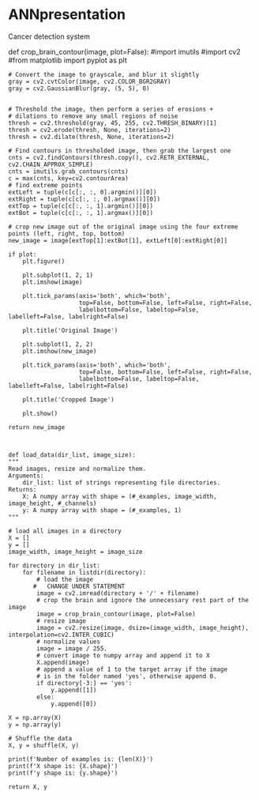# ANNpresentation
Cancer detection system

def crop_brain_contour(image, plot=False):
    #import imutils
    #import cv2
    #from matplotlib import pyplot as plt
    
    # Convert the image to grayscale, and blur it slightly
    gray = cv2.cvtColor(image, cv2.COLOR_BGR2GRAY)
    gray = cv2.GaussianBlur(gray, (5, 5), 0)


    # Threshold the image, then perform a series of erosions +
    # dilations to remove any small regions of noise
    thresh = cv2.threshold(gray, 45, 255, cv2.THRESH_BINARY)[1]
    thresh = cv2.erode(thresh, None, iterations=2)
    thresh = cv2.dilate(thresh, None, iterations=2)

    # Find contours in thresholded image, then grab the largest one
    cnts = cv2.findContours(thresh.copy(), cv2.RETR_EXTERNAL, cv2.CHAIN_APPROX_SIMPLE)
    cnts = imutils.grab_contours(cnts)
    c = max(cnts, key=cv2.contourArea)
    # find extreme points
    extLeft = tuple(c[c[:, :, 0].argmin()][0])
    extRight = tuple(c[c[:, :, 0].argmax()][0])
    extTop = tuple(c[c[:, :, 1].argmin()][0])
    extBot = tuple(c[c[:, :, 1].argmax()][0])
    
    # crop new image out of the original image using the four extreme points (left, right, top, bottom)
    new_image = image[extTop[1]:extBot[1], extLeft[0]:extRight[0]]            

    if plot:
        plt.figure()

        plt.subplot(1, 2, 1)
        plt.imshow(image)
        
        plt.tick_params(axis='both', which='both', 
                        top=False, bottom=False, left=False, right=False,
                        labelbottom=False, labeltop=False, labelleft=False, labelright=False)
        
        plt.title('Original Image')
            
        plt.subplot(1, 2, 2)
        plt.imshow(new_image)

        plt.tick_params(axis='both', which='both', 
                        top=False, bottom=False, left=False, right=False,
                        labelbottom=False, labeltop=False, labelleft=False, labelright=False)

        plt.title('Cropped Image')
        
        plt.show()
    
    return new_image
    
    
    
    def load_data(dir_list, image_size):
    """
    Read images, resize and normalize them. 
    Arguments:
        dir_list: list of strings representing file directories.
    Returns:
        X: A numpy array with shape = (#_examples, image_width, image_height, #_channels)
        y: A numpy array with shape = (#_examples, 1)
    """

    # load all images in a directory
    X = []
    y = []
    image_width, image_height = image_size
    
    for directory in dir_list:
        for filename in listdir(directory):
            # load the image
           #   CHANGE UNDER STATEMENT
            image = cv2.imread(directory + '/' + filename)
            # crop the brain and ignore the unnecessary rest part of the image
            image = crop_brain_contour(image, plot=False)
            # resize image
            image = cv2.resize(image, dsize=(image_width, image_height), interpolation=cv2.INTER_CUBIC)
            # normalize values
            image = image / 255.
            # convert image to numpy array and append it to X
            X.append(image)
            # append a value of 1 to the target array if the image
            # is in the folder named 'yes', otherwise append 0.
            if directory[-3:] == 'yes':
                y.append([1])
            else:
                y.append([0])

    X = np.array(X)
    y = np.array(y)
    
    # Shuffle the data
    X, y = shuffle(X, y)
    
    print(f'Number of examples is: {len(X)}')
    print(f'X shape is: {X.shape}')
    print(f'y shape is: {y.shape}')
    
    return X, y
    
    
    
    
